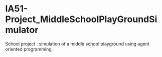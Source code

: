 # IA51-Project_MiddleSchoolPlayGroundSimulator
School project : simulation of a middle school playground using agent oriented programming.

